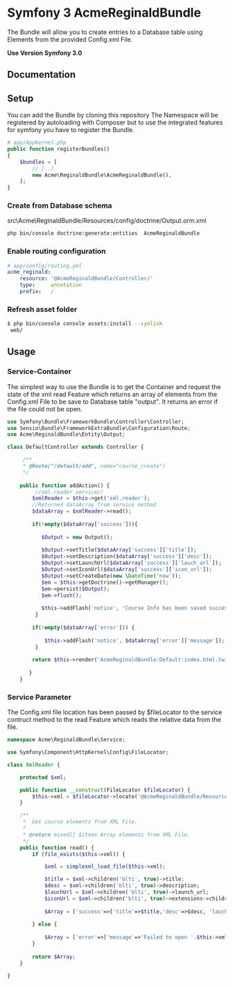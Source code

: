 # Symfony 3 AcmeReginaldBundle

The Bundle will allow you to create entries to a Database table using Elements from the provided Config.xml File.

**Use Version Symfony 3.0**

## Documentation

## Setup

You can add the Bundle by cloning this repository
The Namespace will be registered by autoloading with Composer but to use the integrated features for symfony you have to register the Bundle.

``` php
# app/AppKernel.php
public function registerBundles()
{
    $bundles = [
        // [..]
        new Acme\ReginaldBundle\AcmeReginaldBundle(),
    ];
}
```

### Create from Database schema

src\Acme\ReginaldBundle/Resources/config/doctrine/Output.orm.xml

``` bash
php bin/console doctrine:generate:entities  AcmeReginaldBundle
```

### Enable routing configuration

``` yaml
# app/config/routing.yml
acme_reginald:
    resource: '@AcmeReginaldBundle/Controller/'
    type:     annotation
    prefix:   /
```

### Refresh asset folder

``` bash
$ php bin/console console assets:install --symlink
 web/
```

## Usage

### Service-Container

The simplest way to use the Bundle is to get the Container and request the
state of the xml read Feature which returns an array of elements from the Config.xml File
to be save to Database table "output". It returns an error if the file could not be open.

``` php
use Symfony\Bundle\FrameworkBundle\Controller\Controller;
use Sensio\Bundle\FrameworkExtraBundle\Configuration\Route;
use Acme\ReginaldBundle\Entity\Output;

class DefaultController extends Controller {

     /**
     * @Route("/default/add", name="course_create")
     */
     
    public function addAction() {       
         //xml.reader service//
        $xmlReader = $this->get('xml.reader');
        //Returned dataArray from service method
        $dataArray = $xmlReader->read();
        
        if(!empty($dataArray['success'])){
            
           $Output = new Output();
        
           $Output->setTitle($dataArray['success']['title']);
           $Output->setDescription($dataArray['success']['desc']);
           $Output->setLaunchUrl($dataArray['success']['lauch_url']);
           $Output->setIconUrl($dataArray['success']['icon_url']);
           $Output->setCreateDate(new \DateTime('now'));
           $em = $this->getDoctrine()->getManager();
           $em->persist($Output);
           $em->flush();
           
           $this->addFlash('notice', 'Course Info has been saved successfully.');
         }
         
        if(!empty($dataArray['error'])) {
            
            $this->addFlash('notice', $dataArray['error']['message']);
         }
         
        return $this->render('AcmeReginaldBundle:Default:index.html.twig');
        
       }
    }
```

### Service Parameter 

The Config.xml file location has been passed by $fileLocator to the service 
contruct method to the read Feature which reads the relative data from the file.

``` php
namespace Acme\ReginaldBundle\Service;

use Symfony\Component\HttpKernel\Config\FileLocator;

class XmlReader {

    protected $xml;

    public function __construct(FileLocator $fileLocator) {
        $this->xml = $fileLocator->locate('@AcmeReginaldBundle/Resources/uploads/config.xml');
    }

    /**
     *  Get course elements from XML File.
     *
     * @return mixed[] $items Array elements from XML File.
     */
    public function read() {
        if (file_exists($this->xml)) {

            $xml = simplexml_load_file($this->xml);

            $title = $xml->children('blti', true)->title;
            $desc = $xml->children('blti', true)->description;
            $lauchUrl = $xml->children('blti', true)->launch_url;
            $iconUrl = $xml->children('blti', true)->extensions->children('lticm', true)->property[1];
            
            $Array = ['success'=>['title'=>$title,'desc'=>$desc, 'lauch_url'=>$lauchUrl,'icon_url'=>$iconUrl]];
            
        } else {
             
            $Array = ['error'=>['message'=>'Failed to open '.$this->xml]];
        }
        
        return $Array;
    }

}


```

